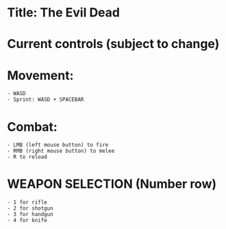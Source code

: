 # Title: The Evil Dead

# Current controls (subject to change)

# Movement:
    - WASD
    - Sprint: WASD + SPACEBAR

# Combat:
    - LMB (left mouse button) to fire
    - RMB (right mouse button) to melee
    - R to reload

# WEAPON SELECTION (Number row)
    - 1 for rifle
    - 2 for shotgun
    - 3 for handgun
    - 4 for knife
